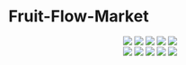# Fruit-Flow-Market

<div align=center> 
  <img src="https://img.shields.io/badge/python-3.10-3776AB?style=for-the-badge&logo=python&logoColor=white"> 
  <img src="https://img.shields.io/badge/ubuntu-22.04-E95420?style=for-the-badge&logo=ubuntu&logoColor=white"> 
  <img src="https://img.shields.io/badge/mysql-4479A1?style=for-the-badge&logo=mysql&logoColor=white"> 
  <img src="https://img.shields.io/badge/pytorch-2.5.1-EE4C2C?style=for-the-badge&logo=pytorch&logoColor=white"> 
  <img src="https://img.shields.io/badge/cuda-12.4-76B900?style=for-the-badge&logo=nvidia&logoColor=white"> 
  <br>

  <img src="https://img.shields.io/badge/socket.io-010101?style=for-the-badge&logo=socket.io&logoColor=white"> 
  <img src="https://img.shields.io/badge/pyqt-5-41CD52?style=for-the-badge&logo=qt&logoColor=white"> 
  <img src="https://img.shields.io/badge/github-181717?style=for-the-badge&logo=github&logoColor=white"> 
  <img src="https://img.shields.io/badge/confluence-172B4D?style=for-the-badge&logo=confluence&logoColor=white"> 
  <img src="https://img.shields.io/badge/jira-0052CC?style=for-the-badge&logo=jira&logoColor=white"> 
</div>